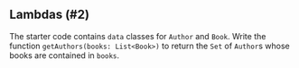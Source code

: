 ## Lambdas (#2)

The starter code contains `data` classes for `Author` and `Book`. Write the
function `getAuthors(books: List<Book>)` to return the `Set` of `Author`s whose
books are contained in `books`.
